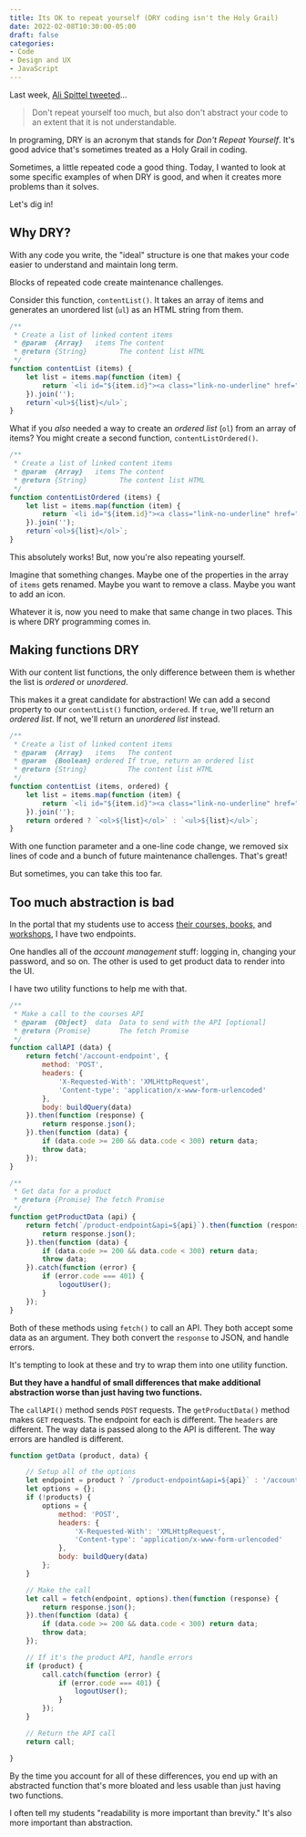 ```yaml
---
title: Its OK to repeat yourself (DRY coding isn't the Holy Grail)
date: 2022-02-08T10:30:00-05:00
draft: false
categories:
- Code
- Design and UX
- JavaScript
---
```


Last week, [Ali Spittel tweeted](https://twitter.com/ASpittel/status/1489616929241563137)...

> Don't repeat yourself too much, but also don't abstract your code to an extent that it is not understandable.

In programing, DRY is an acronym that stands for _Don't Repeat Yourself_. It's good advice that's sometimes treated as a Holy Grail in coding. 

Sometimes, a little repeated code a good thing. Today, I wanted to look at some specific examples of when DRY is good, and when it creates more problems than it solves.

Let's dig in!

## Why DRY?

With any code you write, the "ideal" structure is one that makes your code easier to understand and maintain long term.

Blocks of repeated code create maintenance challenges.

Consider this function, `contentList()`. It takes an array of items and generates an unordered list (`ul`) as an HTML string from them.

```js
/**
 * Create a list of linked content items
 * @param  {Array}   items The content
 * @return {String}        The content list HTML
 */
function contentList (items) {
	let list = items.map(function (item) {
		return `<li id="${item.id}"><a class="link-no-underline" href="${item.url}">${item.title}</a></li>`;
	}).join('');
	return`<ul>${list}</ul>`;
}
```

What if you _also_ needed a way to create an _ordered list_ (`ol`) from an array of items? You might create a second function, `contentListOrdered()`.

```js
/**
 * Create a list of linked content items
 * @param  {Array}   items The content
 * @return {String}        The content list HTML
 */
function contentListOrdered (items) {
	let list = items.map(function (item) {
		return `<li id="${item.id}"><a class="link-no-underline" href="${item.url}">${item.title}</a></li>`;
	}).join('');
	return`<ol>${list}</ol>`;
}
```

This absolutely works! But, now you're also repeating yourself.

Imagine that something changes. Maybe one of the properties in the array of `items` gets renamed. Maybe you want to remove a class. Maybe you want to add an icon.

Whatever it is, now you need to make that same change in two places. This is where DRY programming comes in.

## Making functions DRY

With our content list functions, the only difference between them is whether the list is _ordered_ or _unordered_. 

This makes it a great candidate for abstraction! We can add a second property to our `contentList()` function, `ordered`. If `true`, we'll return an _ordered list_. If not, we'll return an _unordered list_ instead.

```js
/**
 * Create a list of linked content items
 * @param  {Array}   items   The content
 * @param  {Boolean} ordered If true, return an ordered list
 * @return {String}          The content list HTML
 */
function contentList (items, ordered) {
	let list = items.map(function (item) {
		return `<li id="${item.id}"><a class="link-no-underline" href="${item.url}">${item.title}</a></li>`;
	}).join('');
	return ordered ? `<ol>${list}</ol>` : `<ul>${list}</ul>`;
}
```

With one function parameter and a one-line code change, we removed six lines of code and a bunch of future maintenance challenges. That's great!

But sometimes, you can take this too far.

## Too much abstraction is bad

In the portal that my students use to access [their courses, books,](https://vanillajsguides.com) and [workshops](https://vanillajsacademy.com), I have two endpoints.

One handles all of the _account management_ stuff: logging in, changing your password, and so on. The other is used to get product data to render into the UI.

I have two utility functions to help me with that.

```js
/**
 * Make a call to the courses API
 * @param  {Object}  data  Data to send with the API [optional]
 * @return {Promise}       The fetch Promise
 */
function callAPI (data) {
	return fetch('/account-endpoint', {
		method: 'POST',
		headers: {
			'X-Requested-With': 'XMLHttpRequest',
			'Content-type': 'application/x-www-form-urlencoded'
		},
		body: buildQuery(data)
	}).then(function (response) {
		return response.json();
	}).then(function (data) {
		if (data.code >= 200 && data.code < 300) return data;
		throw data;
	});
}

/**
 * Get data for a product
 * @return {Promise} The fetch Promise
 */
function getProductData (api) {
	return fetch(`/product-endpoint&api=${api}`).then(function (response) {
		return response.json();
	}).then(function (data) {
		if (data.code >= 200 && data.code < 300) return data;
		throw data;
	}).catch(function (error) {
		if (error.code === 401) {
			logoutUser();
		}
	});
}
```

Both of these methods using `fetch()` to call an API. They both accept some data as an argument. They both convert the `response` to JSON, and handle errors.

It's tempting to look at these and try to wrap them into one utility function.

**But they have a handful of small differences that make additional abstraction worse than just having two functions.**

The `callAPI()` method sends `POST` requests. The `getProductData()` method makes `GET` requests. The endpoint for each is different. The `headers` are different. The way data is passed along to the API is different. The way errors are handled is different.

```js
function getData (product, data) {

	// Setup all of the options
	let endpoint = product ? `/product-endpoint&api=${api}` : '/account-endpoint';
	let options = {};
	if (!products) {
		options = {
			method: 'POST',
			headers: {
				'X-Requested-With': 'XMLHttpRequest',
				'Content-type': 'application/x-www-form-urlencoded'
			},
			body: buildQuery(data)
		};
	}

	// Make the call
	let call = fetch(endpoint, options).then(function (response) {
		return response.json();
	}).then(function (data) {
		if (data.code >= 200 && data.code < 300) return data;
		throw data;
	});

	// If it's the product API, handle errors
	if (product) {
		call.catch(function (error) {
			if (error.code === 401) {
				logoutUser();
			}
		});
	}

	// Return the API call
	return call;

}
```

By the time you account for all of these differences, you end up with an abstracted function that's more bloated and less usable than just having two functions.

I often tell my students "readability is more important than brevity." It's also more important than abstraction.